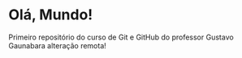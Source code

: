 # Olá, Mundo!
 Primeiro repositório do curso de Git e GitHub do professor Gustavo Gaunabara
 alteração remota!
